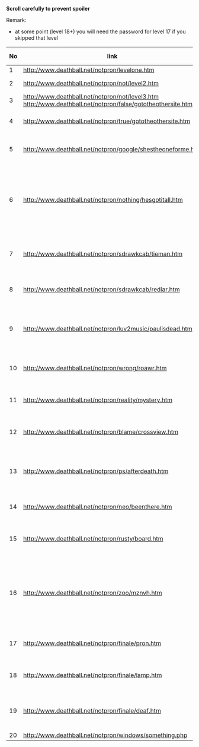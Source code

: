 
**Scroll carefully to prevent spoiler**

Remark:
* at some point (level 18+) you will need the password for level 17 if you skipped that level

No | link                                                         | username | password | hints& solution (to proceed)
---|--------------------------------------------------------------|----------|----------|------------------------------------
1  | http://www.deathball.net/notpron/levelone.htm                |          |          | click the door
2  | http://www.deathball.net/notpron/not/level2.htm              |          |          | change url to ".../level2.htm"
3  | http://www.deathball.net/notpron/not/level3.htm<br>http://www.deathball.net/notpron/false/gototheothersite.htm  |          |          | change url to ".../true/..."
4  | http://www.deathball.net/notpron/true/gototheothersite.htm   |          |          | translate the morse code, click the clock
5  | http://www.deathball.net/notpron/google/shestheoneforme.htm  | voodoo   | power    | google the song text and band, click the power-button on the RC
6  | http://www.deathball.net/notpron/nothing/hesgotitall.htm     | simple   | songs    | translate the numbers in the dark using ASCII: 108 105 108 107 = lilk ; 117 111 114 104 = uorh ; resort them ; click the blue disc
7  | http://www.deathball.net/notpron/sdrawkcab/tieman.htm        | kill     | hour     | the candy's named Twix, formerly "raider" -> reverse and put it in url
8  | http://www.deathball.net/notpron/sdrawkcab/rediar.htm        |          |          | download /stuff/mus2.mp3; rename to png; click guitar hole
9  | http://www.deathball.net/notpron/luv2music/paulisdead.htm    | inverted | levelten | look at the source-code; use the letters within the "not-spans"; click the "9"
10 | http://www.deathball.net/notpron/wrong/roawr.htm             | turnmeon | deadman  | download /stuff/mus3.mp3; revert; slow down; click ring
11 | http://www.deathball.net/notpron/reality/mystery.htm         | grey     | world    | change image to "screen11.jpg"; click where the light was before
12 | http://www.deathball.net/notpron/blame/crossview.htm         | fucking  | pans     | change image-type to gif; name the component; click the 13
13 | http://www.deathball.net/notpron/ps/afterdeath.htm           | remote   | control  | Hover the hidden letters -> they form the username; not in the sky = hell; click clock
14 | http://www.deathball.net/notpron/neo/beenthere.htm           | devil    | hell     | seen before?; click the power-button on the RC
15 | http://www.deathball.net/notpron/rusty/board.htm             | deja     | vu       | analyse the numbers in the source code: [line] key; click pipe
16 | http://www.deathball.net/notpron/zoo/mznvh.htm               | random   | shit     | use the usernames from those levels; number=letter; #=invert (in this table you need to look at the next level); click tile # 16
17 | http://www.deathball.net/notpron/finale/pron.htm             | doom     | murder   | name what you see as xxx.htm; light.htm is too easy
18 | http://www.deathball.net/notpron/finale/lamp.htm             |          |          | name what you hear as xxx.htm; piano.htm is too easy
19 | http://www.deathball.net/notpron/finale/deaf.htm             |          |          | shift the letters of "xfjse tuvgg" one step back; click the finger tip
20 | http://www.deathball.net/notpron/windows/something.php       |          |          | 
